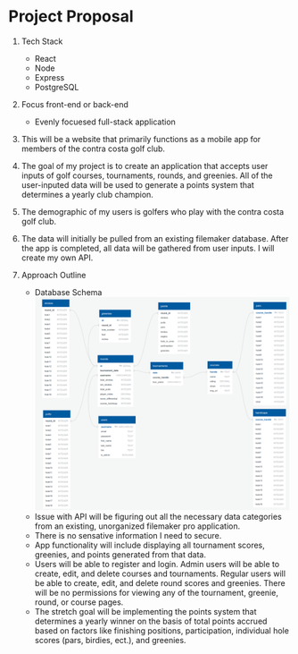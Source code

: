 # Project Proposal

1. Tech Stack
   - React
   - Node
   - Express
   - PostgreSQL

2. Focus front-end or back-end
   - Evenly focuesed full-stack application
  
3. This will be a website that primarily functions as a mobile app for members of the contra costa golf club.

4. The goal of my project is to create an application that accepts user inputs of golf courses, tournaments, rounds, and greenies. All of the user-inputed data will be used to generate a points system that determines a yearly club champion.

5. The demographic of my users is golfers who play with the contra costa golf club.

6. The data will initially be pulled from an existing filemaker database. After the app is completed, all data will be gathered from user inputs. I will create my own API.

7. Approach Outline
   * Database Schema
   ![Database Schema](../database/ccgc-schema.png)
   * Issue with API will be figuring out all the necessary data categories from an existing, unorganized filemaker pro application.
   * There is no sensative information I need to secure.
   * App functionality will include displaying all tournament scores, greenies, and points generated from that data. 
   * Users will be able to register and login. Admin users will be able to create, edit, and delete courses and tournaments. Regular users will be able to create, edit, and delete round scores and greenies. There will be no permissions for viewing any of the tournament, greenie, round, or course pages.
   * The stretch goal will be implementing the points system that determines a yearly winner on the basis of total points accrued based on factors like finishing positions, participation, individual hole scores (pars, birdies, ect.), and greenies.